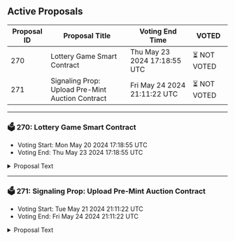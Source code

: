 ## Active Proposals

| Proposal ID | Proposal Title | Voting End Time | VOTED |
|-------------|----------------|-----------------|-------|
| 270 | Lottery Game Smart Contract | Thu May 23 2024 17:18:55 UTC | ⏳ NOT VOTED |
| 271 | Signaling Prop: Upload Pre-Mint Auction Contract | Fri May 24 2024 21:11:22 UTC | ⏳ NOT VOTED |

---

### 🗳 270: Lottery Game Smart Contract
- Voting Start: Mon May 20 2024 17:18:55 UTC
- Voting End: Thu May 23 2024 17:18:55 UTC

<details>
<summary>Proposal Text</summary>
 
Lottery Game Smart Contract for emberplay.xyzn
</details>

---

### 🗳 271: Signaling Prop: Upload Pre-Mint Auction Contract
- Voting Start: Tue May 21 2024 21:11:22 UTC
- Voting End: Fri May 24 2024 21:11:22 UTC

<details>
<summary>Proposal Text</summary>
 
Similar to Nouns DAO on Ethereum, this contract allows bids on curated pre-mint NFTs (IPFS links) daily which are then appended to the overall NFT collection.nnhttps://commonwealth.im/stargaze/discussion/16652-premint-auction-contract
</details>
